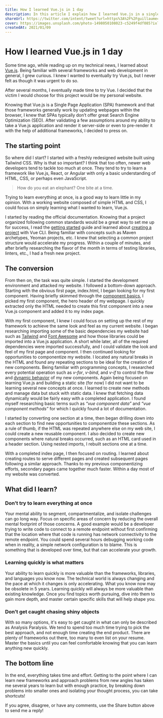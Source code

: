 ```yaml
---
title: How I learned Vue.js in 1 day
description: In this article I explain how I learned Vue.js in a single day and how you can too! 
shareUrl: https://twitter.com/intent/tweet?url=https%3A%2F%2Fguillaumecle.me%2Fblog%2F2021-01-09-how-i-learned-vuejs-in-1-day&via=GuillaumeCleme&text=I%20just%20learned%20Vue.js%20in%20a%20single%20day%2C%20and%20you%20can%20too%21&hashtags=vuejs%2Cwebdev%2Cdev
cover: https://images.unsplash.com/photo-1498050108023-c5249f4df085?ixlib=rb-1.2.1&ixid=MXwxMjA3fDB8MHxwaG90by1wYWdlfHx8fGVufDB8fHw%3D&auto=format&fit=crop&w=1952&q=80
createdAt: 2021/01/09
---
```


# How I learned Vue.js in 1 day
Some time ago, while reading up on my technical news, I learned about [Vue.js](https://vuejs.org/). Being familiar with several frameworks and web development in general, I grew curious. I knew I wanted to eventually try Vue.js, but I never felt as though it was urgent to do so.

After several months, I eventually made time to try Vue. I decided that the victim I would choose for this project would be my personal website. 

Knowing that Vue.js is a Single Page Application (SPA) framework and that those frameworks generally work by updating webpages within the browser, I knew that SPAs typically don’t offer great Search Engine Optimization (SEO). After validating a few assumptions around my ability to take a Vue.js application and render it server-side or even to pre-render it with the help of additional frameworks, I decided to press on.

## The starting point
So where did I start? I started with a freshly redesigned website built using Tailwind CSS. Why is that so important? I think that too often, newer web developers tend to tackle too much at once. They tend to try to learn a framework like Vue.js, React, or Angular with only a basic understanding of HTML, CSS, or perhaps even JavaScript. 

> How do you eat an elephant? One bite at a time. 

Trying to learn everything at once, is a good way to learn little in my opinion. With a working website composed of simple HTML and CSS, I could focus on simply learning what I wanted to learn, Vue.js.

I started by reading the official documentation. Knowing that a project organized following common standards would be a great way to set me up for success, I read the [getting started](https://vuejs.org/v2/guide/index.html) guide and learned about [creating a project](https://cli.vuejs.org/guide/creating-a-project.html#vue-create) with Vue CLI. Being familiar with concepts such as Maven archetypes, Yeoman projects, etc. I knew that selecting a common project structure would accelerate my progress. Within a couple of minutes, and after briefly researching the flavor of the month in terms of testing libraries, linters, etc., I had a fresh new project.

## The conversion
From then on, the task was quite simple. I started the development environment and attacked my website. I followed a bottom-down approach. Starting with the obvious first page, index.html, I began looking for my first component. Having briefly skimmed through the [component basics](https://vuejs.org/v2/guide/components.html), I picked my first component, the hero header of my webpage. I quickly extracted only the HTML needed to create this first component into a new Vue.js component and added it to my index page. 

With my first component, I knew I could focus on setting up the rest of my framework to achieve the same look and feel as my current website. I began researching importing some of the basic dependencies my website had such as [Tailwind](https://tailwindcss.com/) and [Font Awesome](https://fontawesome.com/) and how those libraries could be imported into a Vue.js application. A short while later, all of the required dependencies were imported successfully, and I could validate the look and feel of my first page and component. I then continued looking for opportunities to componentize my website. I located any natural breaks in the HTML and found any repeating sections to be ideal for the creation of new components. Being familiar with programming concepts, I researched every potential operation such as *v-for*, *v-bind*, and *v-if* to control the flow and [dynamic behavior](https://vuejs.org/v2/guide/conditional.html) of my new components. Again being focused on learning Vue.js and building a static site (for now) I did not want to be learning several new concepts at once. I learned to create new methods and manage data but stuck with static data. I knew that fetching data dynamically would be fairly easy with a completed application. I found myself researching basic terms such as *“vue component data”* and *“vue component methods”* for which I quickly found a lot of documentation.  

I started by converting one section at a time, then began drilling down into each section to find new opportunities to componentize these sections. As a rule of thumb, if the HTML was repeated anywhere else on my web site, I could create a new reusable component. I also decided to create new components where natural breaks occurred, such as an HTML card used in a header section. Using nested imports, I rebuilt sections one at a time.

With a completed index page, I then focused on routing. I learned about creating routes to serve different pages and created subsequent pages following a similar approach. Thanks to my previous componentizing efforts, secondary pages came together much faster. Within a day most of my website was converted.

## What did I learn?

### Don’t try to learn everything at once
Your mental ability to segment, compartmentalize, and isolate challenges can go long way. Focus on specific areas of concern by reducing the overall mental footprint of those concerns. A good example would be a developer trying to write code to connect to a remote endpoint without first confirming that the location where that code is running has network connectivity to the remote endpoint. You could spend several hours debugging working code when in reality, a simple network configuration is to blame. This is something that is developed over time, but that can accelerate your growth.

### Learning quickly is what matters
Your ability to learn quickly is more valuable than the frameworks, libraries, and languages you know now. The technical world is always changing and the pace at which it changes is only accelerating. What you know now may be obsolete in 5 years. Learning quickly will always be more valuable than existing knowledge. Once you find topics worth pursuing, dive into them to gain more depth, and master certain specific skills that will help shape you.

### Don’t get caught chasing shiny objects
With so many options, it's easy to get caught in what can only be described as Analysis Paralysis. We tend to spend too much time trying to pick the best approach, and not enough time creating the end product. There are plenty of frameworks out there, too many to even list on your resume. Master the basics until you can feel comfortable knowing that you can learn anything new quickly.

## The bottom line
In the end, everything takes time and effort. Getting to the point where I can learn new frameworks and approach problems from new angles has taken me several years to learn but with enough practice, by breaking down problems into smaller ones and isolating your thought process, you can take shortcuts!

If you agree, disagree, or have any comments, use the Share button above to send me a reply!
